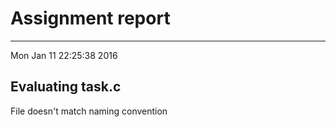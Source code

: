 # Assignment report
---
Mon Jan 11 22:25:38 2016

## Evaluating task.c

File doesn't match naming convention

